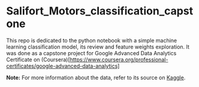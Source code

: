 # Salifort_Motors_classification_capstone
This repo is dedicated to the python notebook with a simple machine learning classification model, its review and feature weights exploration.
It was done as a capstone project for Google Advanced Data Analytics Certificate on (Coursera)[https://www.coursera.org/professional-certificates/google-advanced-data-analytics]

**Note:** For more information about the data, refer to its source on [Kaggle](https://www.kaggle.com/datasets/mfaisalqureshi/hr-analytics-and-job-prediction?select=HR_comma_sep.csv).
